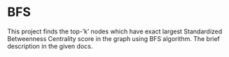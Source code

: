 # BFS
This project finds the top-’k’ nodes which have exact largest Standardized Betweenness Centrality score in the graph using BFS algorithm. The brief description in the given docs.
